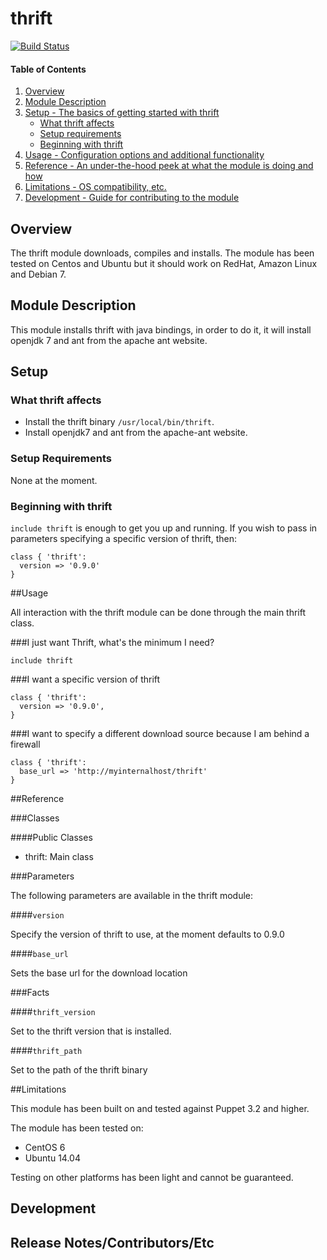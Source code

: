 # thrift

[![Build Status](https://travis-ci.org/Spantree/puppet-thrift.svg?branch=master)](https://travis-ci.org/Spantree/puppet-thrift)

#### Table of Contents

1. [Overview](#overview)
2. [Module Description](#module-description)
3. [Setup - The basics of getting started with thrift](#setup)
    * [What thrift affects](#what-thrift-affects)
    * [Setup requirements](#setup-requirements)
    * [Beginning with thrift](#beginning-with-thrift)
4. [Usage - Configuration options and additional functionality](#usage)
5. [Reference - An under-the-hood peek at what the module is doing and how](#reference)
5. [Limitations - OS compatibility, etc.](#limitations)
6. [Development - Guide for contributing to the module](#development)

## Overview

The thrift module downloads, compiles and installs. The module has been tested on Centos and Ubuntu but it should work on RedHat, Amazon Linux and Debian 7.

## Module Description

This module installs thrift with java bindings, in order to do it, it will install openjdk 7 and ant from the apache ant website.

## Setup

### What thrift affects

* Install the thrift binary `/usr/local/bin/thrift`.
* Install openjdk7 and ant from the apache-ant website.

### Setup Requirements

None at the moment.

### Beginning with thrift

`include thrift` is enough to get you up and running. If you wish to pass in parameters specifying a specific version of thrift, then:
```puppet
class { 'thrift':
  version => '0.9.0'
}
```

##Usage

All interaction with the thrift module can be done through the main thrift class.

###I just want Thrift, what's the minimum I need?
```puppet
include thrift
```

###I want a specific version of thrift
```puppet
class { 'thrift':
  version => '0.9.0',
}
```

###I want to specify a different download source because I am behind a firewall
```puppet
class { 'thrift':
  base_url => 'http://myinternalhost/thrift'
}
```

##Reference

###Classes

####Public Classes

* thrift: Main class

###Parameters

The following parameters are available in the thrift module:

####`version`

Specify the version of thrift to use, at the moment defaults to 0.9.0

####`base_url`

Sets the base url for the download location

###Facts

####`thrift_version`

Set to the thrift version that is installed.

####`thrift_path`

Set to the path of the thrift binary

##Limitations

This module has been built on and tested against Puppet 3.2 and higher.

The module has been tested on:

* CentOS 6
* Ubuntu 14.04

Testing on other platforms has been light and cannot be guaranteed.

## Development

## Release Notes/Contributors/Etc
